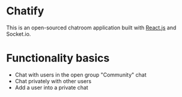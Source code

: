 # Chatify
This is an open-sourced chatroom application built with [React.js](https://github.com/facebookincubator/create-react-app) and Socket.io.

# Functionality basics
* Chat with users in the open group "Community" chat
* Chat privately with other users
* Add a user into a private chat
